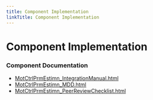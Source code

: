 ```yaml
---
title: Component Implementation
linkTitle: Component Implementation
---
```


# Component Implementation
### Component Documentation

- [MotCtrlPrmEstimn_IntegrationManual.html](doc/MotCtrlPrmEstimn_IntegrationManual.html)
- [MotCtrlPrmEstimn_MDD.html](doc/MotCtrlPrmEstimn_MDD.html)
- [MotCtrlPrmEstimn_PeerReviewChecklist.html](doc/MotCtrlPrmEstimn_PeerReviewChecklist.html)

